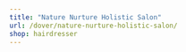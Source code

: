 ```yaml
---
title: "Nature Nurture Holistic Salon"
url: /dover/nature-nurture-holistic-salon/
shop: hairdresser
---
```

